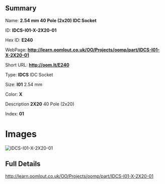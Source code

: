 

## Summary
 
Name: __2.54 mm 40 Pole (2x20) IDC Socket__

ID: __IDCS-I01-X-2X20-01__

Hex ID: __E240__

WebPage: __http://learn.oomlout.co.uk/OO/Projects/oomp/part/IDCS-I01-X-2X20-01__

Short URL: __http://oom.lt/E240__


Type: __IDCS__ IDC Socket 

Size: __I01__ 2.54 mm 

Color: __X__  

Description __2X20__ 40 Pole (2x20) 

Index: __01__


# Images
![IDCS-I01-X-2X20-01](http://oomlout.com/oomp-gen/parts/IDCS-I01-X-2X20-01/IDCS-I01-X-2X20-01_420.jpg)



## Full Details

 http://learn.oomlout.co.uk/OO/Projects/oomp/part/IDCS-I01-X-2X20-01














